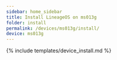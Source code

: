 ```yaml
---
sidebar: home_sidebar
title: Install LineageOS on ms013g
folder: install
permalink: /devices/ms013g/install/
device: ms013g
---
```

{% include templates/device_install.md %}

